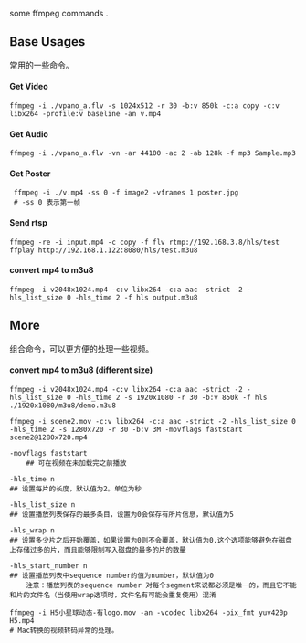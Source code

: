 some ffmpeg commands .

## Base Usages

常用的一些命令。

#### Get Video

```
ffmpeg -i ./vpano_a.flv -s 1024x512 -r 30 -b:v 850k -c:a copy -c:v libx264 -profile:v baseline -an v.mp4
```

#### Get Audio

```
ffmpeg -i ./vpano_a.flv -vn -ar 44100 -ac 2 -ab 128k -f mp3 Sample.mp3
```

#### Get Poster

```
 ffmpeg -i ./v.mp4 -ss 0 -f image2 -vframes 1 poster.jpg
 # -ss 0 表示第一帧
```

#### Send rtsp

```
ffmpeg -re -i input.mp4 -c copy -f flv rtmp://192.168.3.8/hls/test
ffplay http://192.168.1.122:8080/hls/test.m3u8
```

#### convert mp4 to m3u8

```
ffmpeg -i v2048x1024.mp4 -c:v libx264 -c:a aac -strict -2 -hls_list_size 0 -hls_time 2 -f hls output.m3u8
```

## More 

组合命令，可以更方便的处理一些视频。

#### convert mp4 to m3u8 (different size)

```
ffmpeg -i v2048x1024.mp4 -c:v libx264 -c:a aac -strict -2 -hls_list_size 0 -hls_time 2 -s 1920x1080 -r 30 -b:v 850k -f hls ./1920x1080/m3u8/demo.m3u8

ffmpeg -i scene2.mov -c:v libx264 -c:a aac -strict -2 -hls_list_size 0 -hls_time 2 -s 1280x720 -r 30 -b:v 3M -movflags faststart scene2@1280x720.mp4

-movflags faststart 
    ## 可在视频在未加载完之前播放

-hls_time n
## 设置每片的长度，默认值为2。单位为秒

-hls_list_size n
## 设置播放列表保存的最多条目，设置为0会保存有所片信息，默认值为5

-hls_wrap n
## 设置多少片之后开始覆盖，如果设置为0则不会覆盖，默认值为0.这个选项能够避免在磁盘上存储过多的片，而且能够限制写入磁盘的最多的片的数量

-hls_start_number n
## 设置播放列表中sequence number的值为number，默认值为0
    注意：播放列表的sequence number 对每个segment来说都必须是唯一的，而且它不能和片的文件名（当使用wrap选项时，文件名有可能会重复使用）混淆

ffmpeg -i H5小星球动态-有logo.mov -an -vcodec libx264 -pix_fmt yuv420p H5.mp4
# Mac转换的视频转码异常的处理。
 ```